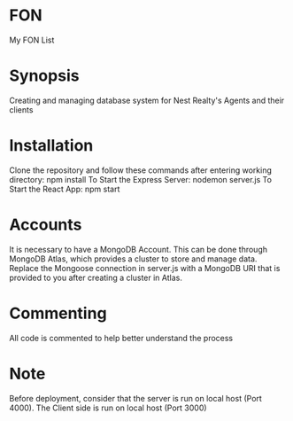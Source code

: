 # FON
My FON List

# Synopsis
Creating and managing database system for Nest Realty's Agents and their clients

# Installation 
Clone the repository and follow these commands after entering working directory:
npm install 
To Start the Express Server:
nodemon server.js
To Start the React App:
npm start

# Accounts
It is necessary to have a MongoDB Account. This can be done through MongoDB Atlas, which provides a cluster to store and manage data.
Replace the Mongoose connection in server.js with a MongoDB URI that is provided to you after creating a cluster in Atlas. 

# Commenting
All code is commented to help better understand the process

# Note
Before deployment, consider that the server is run on local host (Port 4000). The Client side is run on local host (Port 3000)



